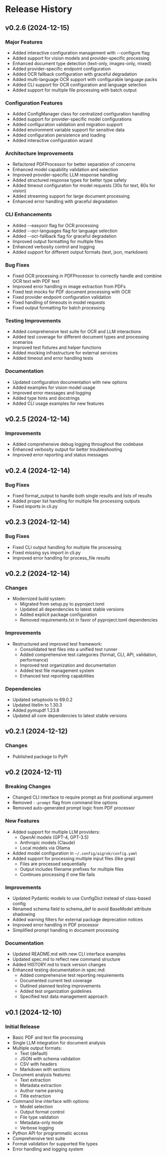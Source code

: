 # Release History

## v0.2.6 (2024-12-15)

### Major Features
* Added interactive configuration management with --configure flag
* Added support for vision models and provider-specific processing
* Enhanced document type detection (text-only, images-only, mixed)
* Added provider-specific endpoint configuration
* Added OCR fallback configuration with graceful degradation
* Added multi-language OCR support with configurable language packs
* Added CLI support for OCR configuration and language selection
* Added support for multiple file processing with batch output

### Configuration Features
* Added ConfigManager class for centralized configuration handling
* Added support for provider-specific model configurations
* Added configuration validation and migration support
* Added environment variable support for sensitive data
* Added configuration persistence and loading
* Added interactive configuration wizard

### Architecture Improvements
* Refactored PDFProcessor for better separation of concerns
* Enhanced model capability validation and selection
* Improved provider-specific LLM response handling
* Added structured response types for better type safety
* Added timeout configuration for model requests (30s for text, 60s for vision)
* Added streaming support for large document processing
* Enhanced error handling with graceful degradation

### CLI Enhancements
* Added --easyocr flag for OCR processing
* Added --ocr-languages flag for language selection
* Added --ocr-fallback flag for graceful degradation
* Improved output formatting for multiple files
* Enhanced verbosity control and logging
* Added support for different output formats (text, json, markdown)

### Bug Fixes
* Fixed OCR processing in PDFProcessor to correctly handle and combine OCR text with PDF text
* Improved error handling in image extraction from PDFs
* Fixed test mocks for PDF document processing with OCR
* Fixed provider endpoint configuration validation
* Fixed handling of timeouts in model requests
* Fixed output formatting for batch processing

### Testing Improvements
* Added comprehensive test suite for OCR and LLM interactions
* Added test coverage for different document types and processing scenarios
* Improved test fixtures and helper functions
* Added mocking infrastructure for external services
* Added timeout and error handling tests

### Documentation
* Updated configuration documentation with new options
* Added examples for vision model usage
* Improved error messages and logging
* Added type hints and docstrings
* Added CLI usage examples for new features

## v0.2.5 (2024-12-14)

### Improvements
* Added comprehensive debug logging throughout the codebase
* Enhanced verbosity output for better troubleshooting
* Improved error reporting and status messages

## v0.2.4 (2024-12-14)

### Bug Fixes
* Fixed format_output to handle both single results and lists of results
* Added proper list handling for multiple file processing outputs
* Fixed imports in cli.py

## v0.2.3 (2024-12-14)

### Bug Fixes
* Fixed CLI output handling for multiple file processing
* Fixed missing sys import in cli.py
* Improved error handling for process_file results

## v0.2.2 (2024-12-14)

### Changes

- Modernized build system:
  - Migrated from setup.py to pyproject.toml
  - Updated all dependencies to latest stable versions
  - Added explicit package configuration
  - Removed requirements.txt in favor of pyproject.toml dependencies

### Improvements

- Restructured and improved test framework:
  - Consolidated test files into a unified test runner
  - Added comprehensive test categories (format, CLI, API, validation, performance)
  - Improved test organization and documentation
  - Added test file management system
  - Enhanced test reporting capabilities

### Dependencies

- Updated setuptools to 69.0.2
- Updated litellm to 1.30.3
- Added pymupdf 1.23.8
- Updated all core dependencies to latest stable versions

## v0.2.1 (2024-12-12)

### Changes

- Published package to PyPI

## v0.2 (2024-12-11)

### Breaking Changes

- Changed CLI interface to require prompt as first positional argument
- Removed `--prompt` flag from command line options
- Removed auto-generated prompt logic from PDF processor

### New Features

- Added support for multiple LLM providers:
  - OpenAI models (GPT-4, GPT-3.5)
  - Anthropic models (Claude)
  - Local models via Ollama
- Added model configuration in `~/.config/aigrok/config.yaml`
- Added support for processing multiple input files (like grep)
  - Files are processed sequentially
  - Output includes filename prefixes for multiple files
  - Continues processing if one file fails

### Improvements

- Updated Pydantic models to use ConfigDict instead of class-based config
- Renamed schema field to schema_def to avoid BaseModel attribute shadowing
- Added warning filters for external package deprecation notices
- Improved error handling in PDF processor
- Simplified prompt handling in document processing

### Documentation

- Updated README.md with new CLI interface examples
- Updated spec.md to reflect new command structure
- Added HISTORY.md to track version changes
- Enhanced testing documentation in spec.md:
  - Added comprehensive test reporting requirements
  - Documented current test coverage
  - Outlined planned testing improvements
  - Added test organization guidelines
  - Specified test data management approach

## v0.1 (2024-12-10)

### Initial Release

- Basic PDF and text file processing
- Single LLM integration for document analysis
- Multiple output formats:
  - Text (default)
  - JSON with schema validation
  - CSV with headers
  - Markdown with sections
- Document analysis features:
  - Text extraction
  - Metadata extraction
  - Author name parsing
  - Title extraction
- Command line interface with options:
  - Model selection
  - Output format control
  - File type validation
  - Metadata-only mode
  - Verbose logging
- Python API for programmatic access
- Comprehensive test suite
- Format validation for supported file types
- Error handling and logging system

